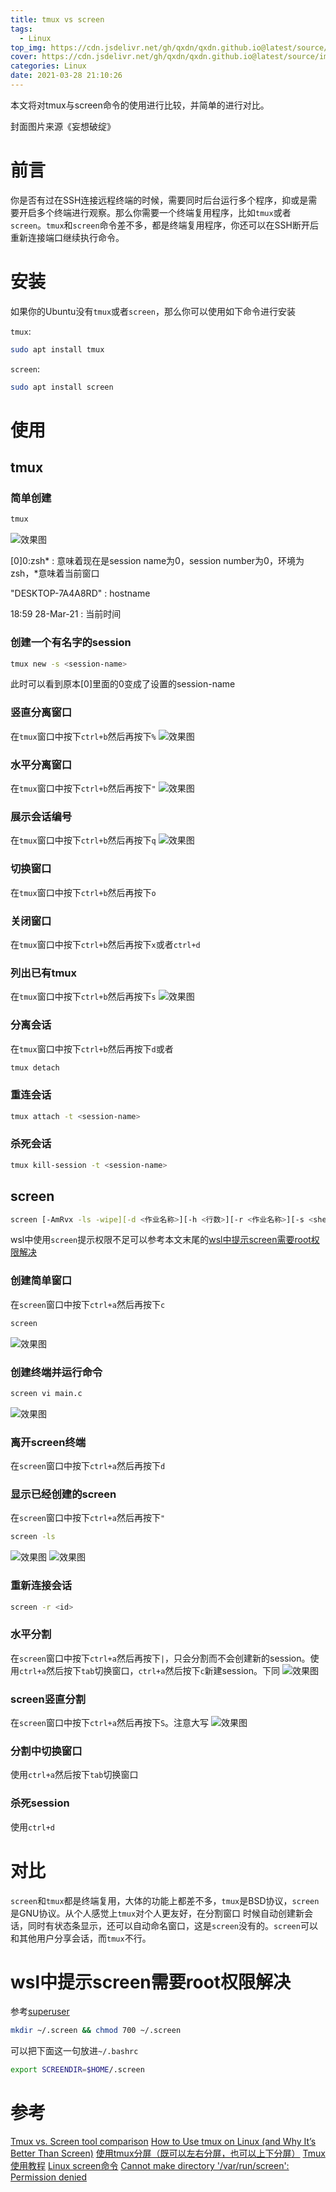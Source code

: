 ```yaml
---
title: tmux vs screen
tags:
  - Linux
top_img: https://cdn.jsdelivr.net/gh/qxdn/qxdn.github.io@latest/source/images/tmux-vs-screen/top-img.png
cover: https://cdn.jsdelivr.net/gh/qxdn/qxdn.github.io@latest/source/images/tmux-vs-screen/top-img.png
categories: Linux
date: 2021-03-28 21:10:26
---
```



本文将对tmux与screen命令的使用进行比较，并简单的进行对比。

封面图片来源《妄想破绽》
<!--more-->

# 前言
你是否有过在SSH连接远程终端的时候，需要同时后台运行多个程序，抑或是需要开启多个终端进行观察。那么你需要一个终端复用程序，比如`tmux`或者`screen`。`tmux`和`screen`命令差不多，都是终端复用程序，你还可以在SSH断开后重新连接端口继续执行命令。

# 安装
如果你的Ubuntu没有`tmux`或者`screen`，那么你可以使用如下命令进行安装

`tmux`:
```bash
sudo apt install tmux
```

`screen`:
```bash
sudo apt install screen
```

# 使用
## tmux
### 简单创建
```bash
tmux
```
![效果图](/images/tmux-vs-screen/simple-tmux.png)

[0]0:zsh* : 意味着现在是session name为0，session number为0，环境为zsh，*意味着当前窗口

"DESKTOP-7A4A8RD" : hostname

18:59 28-Mar-21 : 当前时间

### 创建一个有名字的session
```bash
tmux new -s <session-name>
```
此时可以看到原本[0]里面的0变成了设置的session-name

### 竖直分离窗口
在`tmux`窗口中按下`ctrl+b`然后再按下`%`
![效果图](/images/tmux-vs-screen/tmux-vertically.png)

### 水平分离窗口
在`tmux`窗口中按下`ctrl+b`然后再按下`"`
![效果图](/images/tmux-vs-screen/tmux-horizontally.png)

### 展示会话编号
在`tmux`窗口中按下`ctrl+b`然后再按下`q`
![效果图](/images/tmux-vs-screen/tmux-number.png)

### 切换窗口
在`tmux`窗口中按下`ctrl+b`然后再按下`o`

### 关闭窗口
在`tmux`窗口中按下`ctrl+b`然后再按下`x`或者`ctrl+d`

### 列出已有tmux
在`tmux`窗口中按下`ctrl+b`然后再按下`s`
![效果图](/images/tmux-vs-screen/tmux-list.png)

### 分离会话
在`tmux`窗口中按下`ctrl+b`然后再按下`d`或者
```bash
tmux detach
```

### 重连会话
```bash
tmux attach -t <session-name>
```

### 杀死会话
```bash
tmux kill-session -t <session-name>
```

## screen
```bash
screen [-AmRvx -ls -wipe][-d <作业名称>][-h <行数>][-r <作业名称>][-s <shell>][-S <作业名称>]
```
wsl中使用`screen`提示权限不足可以参考本文末尾的[wsl中提示screen需要root权限解决](#wsl中提示screen需要root权限解决)

### 创建简单窗口
在`screen`窗口中按下`ctrl+a`然后再按下`c`
```bash
screen
```
![效果图](/images/tmux-vs-screen/simple-screen.png)

### 创建终端并运行命令
```bash
screen vi main.c
```
![效果图](/images/tmux-vs-screen/screen-simple-command.png)

### 离开screen终端
在`screen`窗口中按下`ctrl+a`然后再按下`d`

### 显示已经创建的screen
在`screen`窗口中按下`ctrl+a`然后再按下`"`
```bash
screen -ls
```
![效果图](/images/tmux-vs-screen/screen-list.png)
![效果图](/images/tmux-vs-screen/screen-list2.png)

### 重新连接会话
```bash
screen -r <id>
```

### 水平分割
在`screen`窗口中按下`ctrl+a`然后再按下`|`，只会分割而不会创建新的session。使用`ctrl+a`然后按下`tab`切换窗口，`ctrl+a`然后按下`c`新建session。下同
![效果图](/images/tmux-vs-screen/screen-horizontally.png)

### screen竖直分割
在`screen`窗口中按下`ctrl+a`然后再按下`S`。注意大写
![效果图](/images/tmux-vs-screen/screen-vertically.png)

### 分割中切换窗口
使用`ctrl+a`然后按下`tab`切换窗口

### 杀死session
使用`ctrl+d`

# 对比
`screen`和`tmux`都是终端复用，大体的功能上都差不多，`tmux`是BSD协议，`screen`是GNU协议。从个人感觉上`tmux`对个人更友好，在分割窗口 时候自动创建新会话，同时有状态条显示，还可以自动命名窗口，这是`screen`没有的。`screen`可以和其他用户分享会话，而`tmux`不行。

# wsl中提示screen需要root权限解决
参考[superuser](https://superuser.com/questions/1195962/cannot-make-directory-var-run-screen-permission-denied)
```bash
mkdir ~/.screen && chmod 700 ~/.screen
```
可以把下面这一句放进`~/.bashrc`
```bash
export SCREENDIR=$HOME/.screen
```

# 参考
[Tmux vs. Screen tool comparison](https://linuxhint.com/tmux_vs_screen/)
[How to Use tmux on Linux (and Why It’s Better Than Screen)](https://www.howtogeek.com/671422/how-to-use-tmux-on-linux-and-why-its-better-than-screen/)
[使用tmux分屏（既可以左右分屏，也可以上下分屏）](https://blog.csdn.net/yuanxinfei920/article/details/78712990)
[Tmux 使用教程](http://www.ruanyifeng.com/blog/2019/10/tmux.html)
[Linux screen命令](https://www.runoob.com/linux/linux-comm-screen.html)
[Cannot make directory '/var/run/screen': Permission denied](https://superuser.com/questions/1195962/cannot-make-directory-var-run-screen-permission-denied)